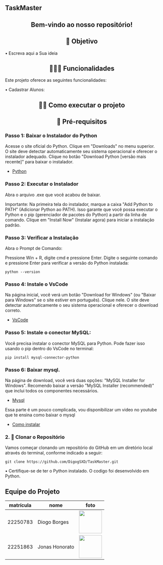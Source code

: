 ## TaskMaster

<!-- Título centralizado -->
<div align="center">
  <h2>Bem-vindo ao nosso repositório! </h2>
</div> 

<!-- Título centralizado -->
<div align="center">
  <h2>🎯 Objetivo </h2>
</div> 

• Escreva aqui a Sua ideia

<!-- Título centralizado -->
<div align="center">
  <h2>👨🏻‍💻 Funcionalidades </h2>
</div> 

Este projeto oferece as seguintes funcionalidades:

• Cadastrar Alunos:


<!-- Título centralizado -->
<div align="center">
  <h2>🤞🏻 Como executar o projeto </h2>
</div> 

<div align="center">
  <h2>🔑 Pré-requisitos </h2>
</div> 

### Passo 1: Baixar o Instalador do Python
Acesse o site oficial do Python.
Clique em "Downloads" no menu superior.
O site deve detectar automaticamente seu sistema operacional e oferecer o instalador adequado. Clique no botão "Download Python [versão mais recente]" para baixar o instalador.

- [Python](https://www.python.org/downloads/)

### Passo 2: Executar o Instalador
Abra o arquivo .exe que você acabou de baixar.

Importante: Na primeira tela do instalador, marque a caixa "Add Python to PATH" (Adicionar Python ao PATH). Isso garante que você possa executar o Python e o pip (gerenciador de pacotes do Python) a partir da linha de comando.
Clique em "Install Now" (Instalar agora) para iniciar a instalação padrão.

### Passo 3: Verificar a Instalação
Abra o Prompt de Comando:

Pressione Win + R, digite cmd e pressione Enter.
Digite o seguinte comando e pressione Enter para verificar a versão do Python instalada:
```
python --version
```
### Passo 4: Instale o VsCode

Na página inicial, você verá um botão "Download for Windows" (ou "Baixar para Windows" se o site estiver em português). Clique nele. O site deve detectar automaticamente o seu sistema operacional e oferecer o download correto.

- [VsCode](https://code.visualstudio.com/)
 
### Passo 5: Instale o conector MySQL:
Você precisa instalar o conector MySQL para Python. Pode fazer isso usando o pip dentro do VsCode no terminal:

```
pip install mysql-connector-python
```

### Passo 6: Baixar mysql.
Na página de download, você verá duas opções: "MySQL Installer for Windows". Recomendo baixar a versão "MySQL Installer (recommended)" que inclui todos os componentes necessários.

- [Mysql](https://dev.mysql.com/downloads/mysql/8.0.html)

Essa parte é um pouco complicada, vou disponibilizar um video no youtube que te ensina como baixar o mysql
- [Como instalar](https://www.youtube.com/watch?v=s0YoPLbox40)

<!-- Adiciona a funçao de copiar o link do repositorio -->
### 2. 📍 Clonar o Repositório
Vamos começar clonando um repositório do GitHub em um diretório local através do terminal, conforme indicado a seguir:
```
git clone https://github.com/DigogSXD/TaskMaster.git
```
  	
• Certifique-se de ter o Python instalado. O codigo foi desenvolvido em Python.


## Equipe do Projeto

| matrícula | nome | foto |
| -------- | -------- | -------- |
| 22250783 | Diogo Borges |<img src="https://github.com/digogsxd.png" height="75" width="75"> |
| 22251863 | Jonas Honorato | <img src="https://github.com/JonasMelo21.png" height="75" width="75"> |

